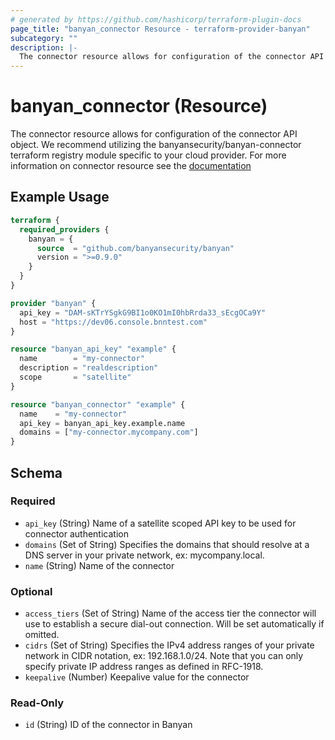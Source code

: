 ```yaml
---
# generated by https://github.com/hashicorp/terraform-plugin-docs
page_title: "banyan_connector Resource - terraform-provider-banyan"
subcategory: ""
description: |-
  The connector resource allows for configuration of the connector API object. We recommend utilizing the banyansecurity/banyan-connector terraform registry module specific to your cloud provider. For more information on connector resource see the documentation https://docs.banyansecurity.io/docs/banyan-components/connector/
---
```


# banyan_connector (Resource)

The connector resource allows for configuration of the connector API object. We recommend utilizing the banyansecurity/banyan-connector terraform registry module specific to your cloud provider. For more information on connector resource see the [documentation](https://docs.banyansecurity.io/docs/banyan-components/connector/)

## Example Usage

```terraform
terraform {
  required_providers {
    banyan = {
      source  = "github.com/banyansecurity/banyan"
      version = ">=0.9.0"
    }
  }
}

provider "banyan" {
  api_key = "DAM-sKTrYSgkG9BI1o0KO1mI0hbRrda33_sEcgOCa9Y"
  host = "https://dev06.console.bnntest.com"
}

resource "banyan_api_key" "example" {
  name        = "my-connector"
  description = "realdescription"
  scope       = "satellite"
}

resource "banyan_connector" "example" {
  name    = "my-connector"
  api_key = banyan_api_key.example.name
  domains = ["my-connector.mycompany.com"]
}
```

<!-- schema generated by tfplugindocs -->
## Schema

### Required

- `api_key` (String) Name of a satellite scoped API key to be used for connector authentication
- `domains` (Set of String) Specifies the domains that should resolve at a DNS server in your private network, ex: mycompany.local.
- `name` (String) Name of the connector

### Optional

- `access_tiers` (Set of String) Name of the access tier the connector will use to establish a secure dial-out connection. Will be set automatically if omitted.
- `cidrs` (Set of String) Specifies the IPv4 address ranges of your private network in CIDR notation, ex: 192.168.1.0/24. Note that you can only specify private IP address ranges as defined in RFC-1918.
- `keepalive` (Number) Keepalive value for the connector

### Read-Only

- `id` (String) ID of the connector in Banyan


